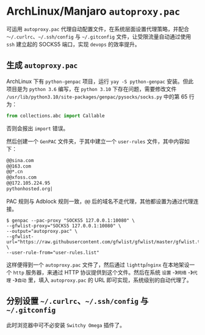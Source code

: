 # ArchLinux/Manjaro `autoproxy.pac`

可运用 `autoproxy.pac` 代理自动配置文件，在系统层面设置代理策略，并配合 `～/.curlrc`、`~/.ssh/config` 与 `~/.gitconfig` 文件，让受限流量自动通过使用 `ssh` 建立起的 SOCKS5 端口，实现 `devops` 的效率提升。


## 生成 `autoproxy.pac`

ArchLinux 下有 `python-genpac` 项目，运行 `yay -S python-genpac` 安装。但此项目是为 `python 3.6` 编写，在 `python 3.10` 下存在问题，需要修改文件 `/usr/lib/python3.10/site-packages/genpac/pysocks/socks.py` 中的第 65 行为：

```python
from collections.abc import Callable
```

否则会报出 `import` 错误。

然后创建一个 `GenPAC` 文件夹，于其中建立一个 `user-rules` 文件，其中内容如下：

```txt
@@sina.com
@@163.com
@@*.cn
@@xfoss.com
@@172.105.224.95
pythonhosted.org|
```

PAC 规则与 Adblock 规则一致，`@@` 后的域名不走代理，其他都设置为通过代理连接。

```console
$ genpac --pac-proxy "SOCKS5 127.0.0.1:10080" \
--gfwlist-proxy="SOCKS5 127.0.0.1:10080" \
--output="autoproxy.pac" \
--gfwlist-url="https://raw.githubusercontent.com/gfwlist/gfwlist/master/gfwlist.txt" \
--user-rule-from="user-rules.list"
```

这样便得到一个 `autoproxy.pac` 文件了，然后通过 `lighttp`/`nginx` 在本地架设一个 `http` 服务器，来通过 HTTP 协议提供到这个文件。然后在系统 `设置` -》`网络` -》`代理` -》`自动` 里，填入 `autoproxy.pac` 的 URL 即可实现，系统级别的自动代理了。

## 分别设置 `~/.curlrc`、`~/.ssh/config` 与 `~/.gitconfig`

此时浏览器中可不必安装 `Switchy Omega` 插件了。
